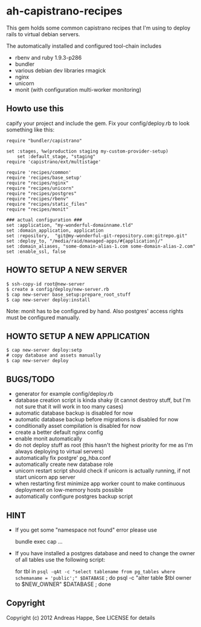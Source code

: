 ah-capistrano-recipes
=====================

This gem holds some common capistrano recipes that I'm using to deploy rails to virtual debian servers.

The automatically installed and configured tool-chain includes

* rbenv and ruby 1.9.3-p286
* bundler
* various debian dev libraries rmagick
* nginx
* unicorn
* monit (with configuration multi-worker monitoring)

Howto use this
--------------

capify your project and include the gem. Fix your config/deploy.rb to look something like this:

	require "bundler/capistrano"

	set :stages, %w(production staging my-custom-provider-setup)
        set :default_stage, "staging"
	require 'capistrano/ext/multistage'
        
	require 'recipes/common'
	require 'recipes/base_setup'
	require "recipes/nginx"
	require "recipes/unicorn"
	require "recipes/postgres"
	require "recipes/rbenv"
	require "recipes/static_files"
	require "recipes/monit"

	### actual configuration ###
	set :application, "my-wonderful-domainname.tld"
	set :domain_application, application
	set :repository,  "git@my-wonderful-git-repository.com:gitrepo.git"
	set :deploy_to, "/media/raid/managed-apps/#{application}/"
	set :domain_aliases, "some-domain-alias-1.com some-domain-alias-2.com"
	set :enable_ssl, false

HOWTO SETUP A NEW SERVER
------------------------

	$ ssh-copy-id root@new-server
	$ create a config/deploy/new-server.rb
	$ cap new-server base_setup:prepare_root_stuff
	$ cap new-server deploy:install

Note: monit has to be configured by hand. Also postgres' access rights must be configured manually.

HOWTO SETUP A NEW APPLICATION
-----------------------------

	$ cap new-server deploy:setp
	# copy database and assets manually
	$ cap new-server deploy

BUGS/TODO
---------

* generator for example config/deploy.rb
* database creation script is kinda shaky (it cannot destroy stuff, but I'm not sure that it will work in too many cases)
* automatic database backup is disabled for now
* automatic database backup before migrations is disabled for now
* conditionally asset compilation is disabled for now
* create a better default nginx config
* enable monit automatically
* do not deploy stuff as root (this hasn't the highest priority for me as I'm always deploying to virtual servers)
* automatically fix postgre' pg_hba.conf
* automatically create new database role
* unicorn restart script should check if unicorn is actually running, if not start unicorn app server
* when restarting first minimize app worker count to make continuous deployment on low-memory hosts possible
* automatically configure postgres backup script

HINT
----
* If you get some "namespace not found" error please use

	bundle exec cap ...

* If you have installed a postgres database and need to change the owner of all tables use the following script:

	for tbl in `psql -qAt -c "select tablename from pg_tables where schemaname = 'public';" $DATABASE` ; do  psql -c "alter table $tbl owner to $NEW_OWNER" $DATABASE ; done

Copyright
---------
Copyright (c) 2012 Andreas Happe, See LICENSE for details
